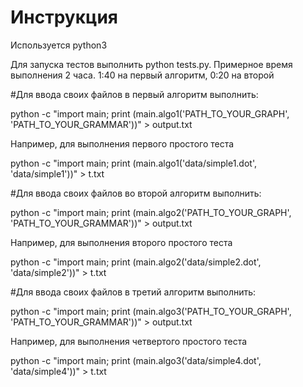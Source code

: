 # Инструкция

Используется python3

Для запуска тестов выполнить python tests.py. Примерное время выполнения 2 часа. 1:40 на первый алгоритм, 0:20 на второй

#Для ввода своих файлов в первый алгоритм выполнить: 

python -c "import main; print (main.algo1('PATH_TO_YOUR_GRAPH', 'PATH_TO_YOUR_GRAMMAR'))" > output.txt

Например, для выполнения первого простого теста

python -c "import main; print (main.algo1('data/simple1.dot', 'data/simple1'))" > t.txt

#Для ввода своих файлов во второй алгоритм выполнить: 

python -c "import main; print (main.algo2('PATH_TO_YOUR_GRAPH', 'PATH_TO_YOUR_GRAMMAR'))" > output.txt

Например, для выполнения второго простого теста

python -c "import main; print (main.algo2('data/simple2.dot', 'data/simple2'))" > t.txt

#Для ввода своих файлов в третий алгоритм выполнить: 

python -c "import main; print (main.algo3('PATH_TO_YOUR_GRAPH', 'PATH_TO_YOUR_GRAMMAR'))" > output.txt

Например, для выполнения четвертого простого теста

python -c "import main; print (main.algo3('data/simple4.dot', 'data/simple4'))" > t.txt
